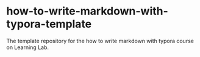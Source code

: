 # how-to-write-markdown-with-typora-template
The template repository for the how to write markdown with typora course on Learning Lab.
